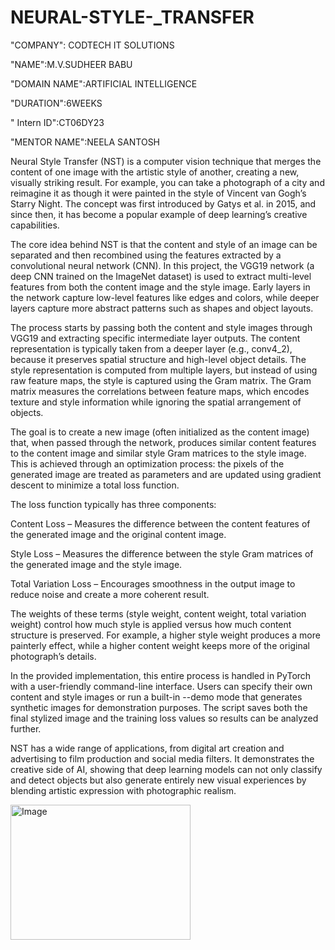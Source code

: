 # NEURAL-STYLE-_TRANSFER

"COMPANY": CODTECH IT SOLUTIONS

"NAME":M.V.SUDHEER BABU

"DOMAIN NAME":ARTIFICIAL INTELLIGENCE

"DURATION":6WEEKS

" Intern ID":CT06DY23

"MENTOR NAME":NEELA SANTOSH

Neural Style Transfer (NST) is a computer vision technique that merges the content of one image with the artistic style of another, creating a new, visually striking result. For example, you can take a photograph of a city and reimagine it as though it were painted in the style of Vincent van Gogh’s Starry Night. The concept was first introduced by Gatys et al. in 2015, and since then, it has become a popular example of deep learning’s creative capabilities.

The core idea behind NST is that the content and style of an image can be separated and then recombined using the features extracted by a convolutional neural network (CNN). In this project, the VGG19 network (a deep CNN trained on the ImageNet dataset) is used to extract multi-level features from both the content image and the style image. Early layers in the network capture low-level features like edges and colors, while deeper layers capture more abstract patterns such as shapes and object layouts.

The process starts by passing both the content and style images through VGG19 and extracting specific intermediate layer outputs. The content representation is typically taken from a deeper layer (e.g., conv4_2), because it preserves spatial structure and high-level object details. The style representation is computed from multiple layers, but instead of using raw feature maps, the style is captured using the Gram matrix. The Gram matrix measures the correlations between feature maps, which encodes texture and style information while ignoring the spatial arrangement of objects.

The goal is to create a new image (often initialized as the content image) that, when passed through the network, produces similar content features to the content image and similar style Gram matrices to the style image. This is achieved through an optimization process: the pixels of the generated image are treated as parameters and are updated using gradient descent to minimize a total loss function.

The loss function typically has three components:

Content Loss – Measures the difference between the content features of the generated image and the original content image.

Style Loss – Measures the difference between the style Gram matrices of the generated image and the style image.

Total Variation Loss – Encourages smoothness in the output image to reduce noise and create a more coherent result.

The weights of these terms (style weight, content weight, total variation weight) control how much style is applied versus how much content structure is preserved. For example, a higher style weight produces a more painterly effect, while a higher content weight keeps more of the original photograph’s details.

In the provided implementation, this entire process is handled in PyTorch with a user-friendly command-line interface. Users can specify their own content and style images or run a built-in --demo mode that generates synthetic images for demonstration purposes. The script saves both the final stylized image and the training loss values so results can be analyzed further.

NST has a wide range of applications, from digital art creation and advertising to film production and social media filters. It demonstrates the creative side of AI, showing that deep learning models can not only classify and detect objects but also generate entirely new visual experiences by blending artistic expression with photographic realism.

<img width="288" height="216" alt="Image" src="https://github.com/user-attachments/assets/d4850829-4c82-4361-8ec4-6ac6d19d63c6" />

